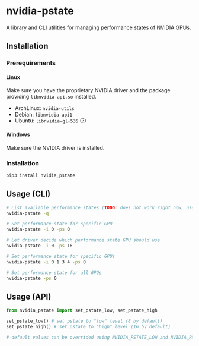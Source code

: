 # nvidia-pstate
A library and CLI utilities for managing performance states of NVIDIA GPUs.

## Installation
### Prerequirements
#### Linux
Make sure you have the proprietary NVIDIA driver and the package providing `libnvidia-api.so` installed.

- ArchLinux: `nvidia-utils`
- Debian: `libnvidia-api1`
- Ubuntu: `libnvidia-gl-535` (?)

#### Windows
Make sure the NVIDIA driver is installed.

### Installation
```sh
pip3 install nvidia_pstate
```

## Usage (CLI)
```sh
# List available performance states (TODO: does not work right now, use nvidia-smi -q and count memory clocks)
nvidia-pstate -q

# Set performance state for specific GPU
nvidia-pstate -i 0 -ps 0

# Let driver decide which performance state GPU should use
nvidia-pstate -i 0 -ps 16

# Set performance state for specific GPUs
nvidia-pstate -i 0 1 3 4 -ps 0

# Set performance state for all GPUs
nvidia-pstate -ps 0
```

## Usage (API)
```python
from nvidia_pstate import set_pstate_low, set_pstate_high

set_pstate_low() # set pstate to "low" level (8 by default)
set_pstate_high() # set pstate to "high" level (16 by default)

# default values can be overrided using NVIDIA_PSTATE_LOW and NVIDIA_PSTATE_HIGH environment variables.
```
